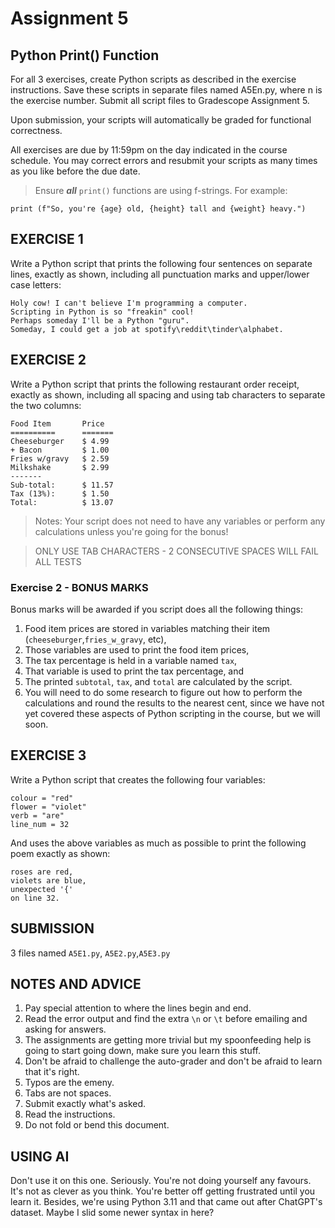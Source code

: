 # Assignment 5

## Python Print() Function

For all 3 exercises, create Python scripts as described in the exercise instructions. Save these scripts in separate files named A5En.py, where n is the exercise number. Submit all script files to Gradescope Assignment 5.

Upon submission, your scripts will automatically be graded for functional correctness.

All exercises are due by 11:59pm on the day indicated in the course schedule.  You may correct errors and resubmit your scripts as many times as you like before the due date.

> Ensure *__all__* `print()` functions are using f-strings.  For example:
```
print (f"So, you're {age} old, {height} tall and {weight} heavy.")
```




## EXERCISE 1
Write a Python script that prints the following four sentences on separate lines, exactly as shown, including all punctuation marks and upper/lower case letters:
```
Holy cow! I can't believe I'm programming a computer.
Scripting in Python is so "freakin" cool!
Perhaps someday I'll be a Python "guru".
Someday, I could get a job at spotify\reddit\tinder\alphabet.
```
## EXERCISE 2
Write a Python script that prints the following restaurant order receipt, exactly as shown, including all spacing and using tab characters to separate the two columns:

```
Food Item       Price
==========      =======
Cheeseburger    $ 4.99
+ Bacon         $ 1.00
Fries w/gravy   $ 2.59
Milkshake       $ 2.99
-------
Sub-total:      $ 11.57
Tax (13%):      $ 1.50
Total:          $ 13.07
```

> Notes: Your script does not need to have any variables or perform any calculations unless you're going for the bonus!

> ONLY USE TAB CHARACTERS - 2 CONSECUTIVE SPACES WILL FAIL ALL TESTS

### Exercise 2 - BONUS MARKS
Bonus marks will be awarded if you script does all the following things:
1. Food item prices are stored in variables matching their item (`cheeseburger`,`fries_w_gravy`, etc),
1. Those variables are used to print the food item prices,
1. The tax percentage is held in a variable named `tax`,
1. That variable is used to print the tax percentage, and
1. The printed `subtotal`, `tax`, and `total` are calculated by the script.
1. You will need to do some research to figure out how to perform the calculations and round the results to the nearest cent, since we have not yet covered these aspects of Python scripting in the course, but we will soon.

## EXERCISE 3

Write a Python script that creates the following four variables:
```
colour = "red"
flower = "violet"
verb = "are"
line_num = 32
```

And uses the above variables as much as possible to print the following poem exactly as shown:
```
roses are red,
violets are blue,
unexpected '{'
on line 32.
```

## SUBMISSION

3 files named `A5E1.py`, `A5E2.py`,`A5E3.py`

## NOTES AND ADVICE

1. Pay special attention to where the lines begin and end.  
1. Read the error output and find the extra `\n` or `\t` before emailing and asking for answers.
1. The assignments are getting more trivial but my spoonfeeding help is going to start going down, make sure you learn this stuff. 
1. Don't be afraid to challenge the auto-grader and don't be afraid to learn that it's right. 
1. Typos are the emeny.
1. Tabs are not spaces.
1. Submit exactly what's asked. 
1. Read the instructions. 
1. Do not fold or bend this document. 

## USING AI

Don't use it on this one.  Seriously.  You're not doing yourself any favours.  It's not as clever as you think.  You're better off getting frustrated until you learn it.  Besides, we're using Python 3.11 and that came out after ChatGPT's dataset.  Maybe I slid some newer syntax in here?   



